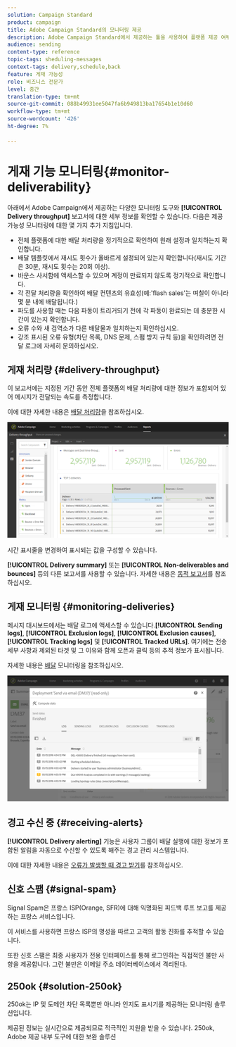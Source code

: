 ```yaml
---
solution: Campaign Standard
product: campaign
title: Adobe Campaign Standard의 모니터링 제공
description: Adobe Campaign Standard에서 제공하는 툴을 사용하여 플랫폼 제공 여부를 모니터링할 수 있습니다.
audience: sending
content-type: reference
topic-tags: sheduling-messages
context-tags: delivery,schedule,back
feature: 게재 가능성
role: 비즈니스 전문가
level: 중간
translation-type: tm+mt
source-git-commit: 088b49931ee5047fa6b949813ba17654b1e10d60
workflow-type: tm+mt
source-wordcount: '426'
ht-degree: 7%

---
```



# 게재 기능 모니터링{#monitor-deliverability}

아래에서 Adobe Campaign에서 제공하는 다양한 모니터링 도구와 **[!UICONTROL Delivery throughput]** 보고서에 대한 세부 정보를 확인할 수 있습니다. 다음은 제공 가능성 모니터링에 대한 몇 가지 추가 지침입니다.
* 전체 플랫폼에 대한 배달 처리량을 정기적으로 확인하여 원래 설정과 일치하는지 확인합니다.
* 배달 템플릿에서 재시도 횟수가 올바르게 설정되어 있는지 확인합니다(재시도 기간은 30분, 재시도 횟수는 20회 이상).
* 바운스 사서함에 액세스할 수 있으며 계정이 만료되지 않도록 정기적으로 확인합니다.
* 각 전달 처리량을 확인하여 배달 컨텐츠의 유효성(예:&#39;flash sales&#39;는 며칠이 아니라 몇 분 내에 배달됩니다.)
* 파도를 사용할 때는 다음 파동이 트리거되기 전에 각 파동이 완료되는 데 충분한 시간이 있는지 확인합니다.
* 오류 수와 새 검역소가 다른 배달물과 일치하는지 확인하십시오.
* 강조 표시된 오류 유형(차단 목록, DNS 문제, 스팸 방지 규칙 등)을 확인하려면 전달 로그에 자세히 문의하십시오.

## 게재 처리량 {#delivery-throughput}

이 보고서에는 지정된 기간 동안 전체 플랫폼의 배달 처리량에 대한 정보가 포함되어 있어 메시지가 전달되는 속도를 측정합니다.

이에 대한 자세한 내용은 [배달 처리량](../../reporting/using/delivery-throughput.md)을 참조하십시오.

![](assets/delivery_reports_1.png)

시간 표시줄을 변경하여 표시되는 값을 구성할 수 있습니다.

**[!UICONTROL Delivery summary]** 또는 **[!UICONTROL Non-deliverables and bounces]** 등의 다른 보고서를 사용할 수 있습니다. 자세한 내용은 [동적 보고서](../../reporting/using/about-dynamic-reports.md)를 참조하십시오.

## 게재 모니터링 {#monitoring-deliveries}

메시지 대시보드에서는 배달 로그에 액세스할 수 있습니다.**[!UICONTROL Sending logs]**, **[!UICONTROL Exclusion logs]**, **[!UICONTROL Exclusion causes]**, **[!UICONTROL Tracking logs]** 및 **[!UICONTROL Tracked URLs]**. 여기에는 전송 세부 사항과 제외된 타겟 및 그 이유와 함께 오픈과 클릭 등의 추적 정보가 표시됩니다.

자세한 내용은 [배달](../../sending/using/monitoring-a-delivery.md) 모니터링을 참조하십시오.

![](assets/sending_delivery1.png)

## 경고 수신 중 {#receiving-alerts}

**[!UICONTROL Delivery alerting]** 기능은 사용자 그룹이 배달 실행에 대한 정보가 포함된 알림을 자동으로 수신할 수 있도록 해주는 경고 관리 시스템입니다.

이에 대한 자세한 내용은 [오류가 발생할 때 경고 받기](../../sending/using/receiving-alerts-when-failures-happen.md)를 참조하십시오.

## 신호 스팸 {#signal-spam}

Signal Spam은 프랑스 ISP(Orange, SFR)에 대해 익명화된 피드백 루프 보고를 제공하는 프랑스 서비스입니다.

이 서비스를 사용하면 프랑스 ISP의 명성을 따르고 고객의 활동 진화를 추적할 수 있습니다.

또한 신호 스팸은 최종 사용자가 전용 인터페이스를 통해 로그인하는 직접적인 불만 사항을 제공합니다. 그런 불만은 이메일 주소 데이터베이스에서 격리된다.

## 250ok {#solution-250ok}

250ok는 IP 및 도메인 차단 목록뿐만 아니라 인지도 표시기를 제공하는 모니터링 솔루션입니다.

제공된 정보는 실시간으로 제공되므로 적극적인 지원을 받을 수 있습니다. 250ok, Adobe 제공 내부 도구에 대한 보완 솔루션
